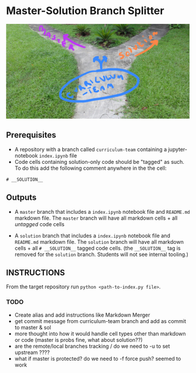 # Master-Solution Branch Splitter

![Garden of Forking Paths](Garden-of-Forking-Paths.jpg)

## Prerequisites
* A repository with a branch called `curriculum-team` containing a jupyter-notebook `index.ipynb` file
* Code cells containing solution-only code should be "tagged" as such. To do this add the following comment anywhere in the the cell:
```
# __SOLUTION__
```

## Outputs
* A `master` branch that includes a `index.ipynb` notebook file and `README.md` markdown file. The `master` branch will have all markdown cells + all _untagged_ code cells

* A `solution` branch that includes a `index.ipynb` notebook file and `README.md` markdown file. The `solution` branch will have all markdown cells + all `# __SOLUTION__` tagged code cells. (the `__SOLUTION__` tag is removed for the `solution` branch. Students will not see internal tooling.)

## INSTRUCTIONS

From the target repository run `python <path-to-index.py file>`.

### TODO
* Create alias and add instructions like Markdown Merger
* get commit message from curriculum-team branch and add as commit to master & sol
* more thought into how it would handle cell types other than markdown or code (master is probs fine, what about solution??)
* are the remote/local branches tracking / do we need to -u to set upstream ????
* what if master is protected? do we need to -f force push? seemed to work
